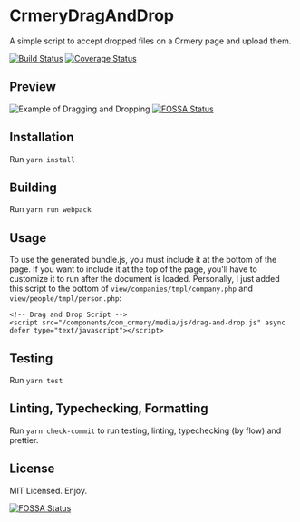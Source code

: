 # CrmeryDragAndDrop

A simple script to accept dropped files on a Crmery page and upload them.

[![Build Status](https://travis-ci.org/jameskraus/CrmeryDragAndDrop.svg?branch=master)](https://travis-ci.org/jameskraus/CrmeryDragAndDrop) [![Coverage Status](https://coveralls.io/repos/github/jameskraus/CrmeryDragAndDrop/badge.svg?branch=master)](https://coveralls.io/github/jameskraus/CrmeryDragAndDrop?branch=master)

## Preview

![Example of Dragging and Dropping](https://raw.githubusercontent.com/jameskraus/CrmeryDragAndDrop/example-gif/example.gif)
[![FOSSA Status](https://app.fossa.io/api/projects/git%2Bhttps%3A%2F%2Fgithub.com%2Fjameskraus%2FCrmeryDragAndDrop.svg?type=shield)](https://app.fossa.io/projects/git%2Bhttps%3A%2F%2Fgithub.com%2Fjameskraus%2FCrmeryDragAndDrop?ref=badge_shield)

## Installation

Run `yarn install`

## Building

Run `yarn run webpack`

## Usage

To use the generated bundle.js, you must include it at the bottom of the page.
If you want to include it at the top of the page, you'll have to customize it to
run after the document is loaded. Personally, I just added this script to the
bottom of `view/companies/tmpl/company.php` and `view/people/tmpl/person.php`:
```
<!-- Drag and Drop Script -->
<script src="/components/com_crmery/media/js/drag-and-drop.js" async defer type="text/javascript"></script>
```

## Testing

Run `yarn test`

## Linting, Typechecking, Formatting

Run `yarn check-commit` to run testing, linting, typechecking (by flow) and
prettier.

## License

MIT Licensed. Enjoy.


[![FOSSA Status](https://app.fossa.io/api/projects/git%2Bhttps%3A%2F%2Fgithub.com%2Fjameskraus%2FCrmeryDragAndDrop.svg?type=large)](https://app.fossa.io/projects/git%2Bhttps%3A%2F%2Fgithub.com%2Fjameskraus%2FCrmeryDragAndDrop?ref=badge_large)